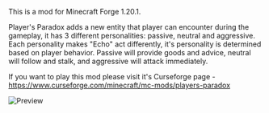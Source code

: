 This is a mod for Minecraft Forge 1.20.1.

Player's Paradox adds a new entity that player can encounter during the gameplay, it has 3 different personalities: passive, neutral and aggressive.
Each personality makes "Echo" act differently, it's personality is determined based on player behavior. Passive will provide goods and advice, neutral will
follow and stalk, and aggressive will attack immediately.

If you want to play this mod please visit it's Curseforge page - https://www.curseforge.com/minecraft/mc-mods/players-paradox

![Preview](https://media.forgecdn.net/attachments/1365/888/2-png.png)
